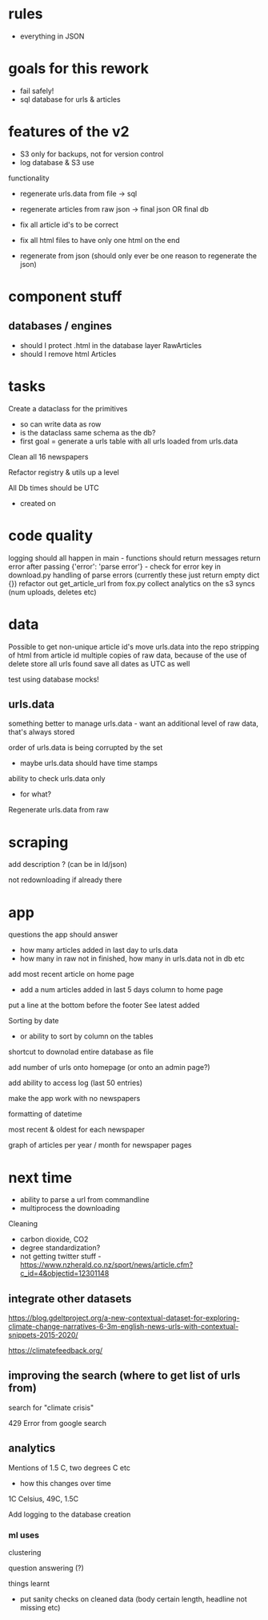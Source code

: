 # rules
- everything in JSON


# goals for this rework

- fail safely!
- sql database for urls & articles


# features of the v2

- S3 only for backups, not for version control
- log database & S3 use

functionality
- regenerate urls.data from file -> sql
- regenerate articles from raw json -> final json OR final db
- fix all article id's to be correct
- fix all html files to have only one html on the end

- regenerate from json (should only ever be one reason to regenerate the json)


# component stuff

## databases / engines

- should I protect .html in the database layer RawArticles
- should I remove html Articles


# tasks

Create a dataclass for the primitives
- so can write data as row
- is the dataclass same schema as the db?
- first goal = generate a urls table with all urls loaded from urls.data

Clean all 16 newspapers

Refactor registry & utils up a level

All Db times should be UTC
- created on


# code quality

logging should all happen in main - functions should return messages
return error after passing {'error': 'parse error'} - check for error key in download.py
handling of parse errors (currently these just return empty dict {})
refactor out get_article_url from fox.py
collect analytics on the s3 syncs (num uploads, deletes etc)


# data
Possible to get non-unique article id's
move urls.data into the repo
stripping of html from article id
multiple copies of raw data, because of the use of delete
store all urls found
save all dates as UTC as well

test using database mocks!

## urls.data

something better to manage urls.data - want an additional level of raw data, that's always stored

order of urls.data is being corrupted by the set
- maybe urls.data should have time stamps

ability to check urls.data only
- for what?

Regenerate urls.data from raw

# scraping

add description ? (can be in ld/json)

not redownloading if already there


# app
questions the app should answer
- how many articles added in last day to urls.data
- how many in raw not in finished, how many in urls.data not in db etc

add most recent article on home page
- add a num articles added in last 5 days column to home page

put a line at the bottom before the footer
See latest added

Sorting by date
- or ability to sort by column on the tables

shortcut to downolad entire database as file

add number of urls onto homepage (or onto an admin page?)

add ability to access log (last 50 entries)

make the app work with no newspapers

formatting of datetime

most recent & oldest for each newspaper

graph of articles per year / month for newspaper pages



# next time

- ability to parse a url from commandline 
- multiprocess the downloading

Cleaning
- carbon dioxide, CO2
- degree standardization?
- not getting twitter stuff - https://www.nzherald.co.nz/sport/news/article.cfm?c_id=4&objectid=12301148

## integrate other datasets

https://blog.gdeltproject.org/a-new-contextual-dataset-for-exploring-climate-change-narratives-6-3m-english-news-urls-with-contextual-snippets-2015-2020/

https://climatefeedback.org/

## improving the search (where to get list of urls from)

search for "climate crisis"

429 Error from google search


## analytics

Mentions of 1.5 C, two degrees C etc
- how this changes over time

1C Celsius, 49C, 1.5C

Add logging to the database creation

### ml uses

clustering

question answering (?)


things learnt
- put sanity checks on cleaned data (body certain length, headline not missing etc)


